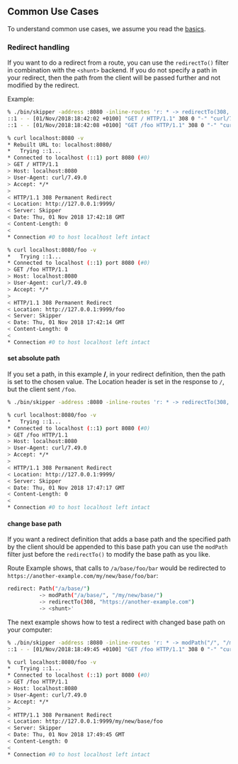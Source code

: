 ## Common Use Cases

To understand common use cases, we assume you read the [basics](basics.md).

### Redirect handling

If you want to do a redirect from a route, you can use the
`redirectTo()` filter in combination with the `<shunt>` backend.
If you do not specify a path in your redirect, then the path from the
client will be passed further and not modified by the redirect.

Example:

```sh
% ./bin/skipper -address :8080 -inline-routes 'r: * -> redirectTo(308, "http://127.0.0.1:9999") -> <shunt>'
::1 - - [01/Nov/2018:18:42:02 +0100] "GET / HTTP/1.1" 308 0 "-" "curl/7.49.0" 0 localhost:8080 - -
::1 - - [01/Nov/2018:18:42:08 +0100] "GET /foo HTTP/1.1" 308 0 "-" "curl/7.49.0" 0 localhost:8080 - -

% curl localhost:8080 -v
* Rebuilt URL to: localhost:8080/
*   Trying ::1...
* Connected to localhost (::1) port 8080 (#0)
> GET / HTTP/1.1
> Host: localhost:8080
> User-Agent: curl/7.49.0
> Accept: */*
>
< HTTP/1.1 308 Permanent Redirect
< Location: http://127.0.0.1:9999/
< Server: Skipper
< Date: Thu, 01 Nov 2018 17:42:18 GMT
< Content-Length: 0
<
* Connection #0 to host localhost left intact

% curl localhost:8080/foo -v
*   Trying ::1...
* Connected to localhost (::1) port 8080 (#0)
> GET /foo HTTP/1.1
> Host: localhost:8080
> User-Agent: curl/7.49.0
> Accept: */*
>
< HTTP/1.1 308 Permanent Redirect
< Location: http://127.0.0.1:9999/foo
< Server: Skipper
< Date: Thu, 01 Nov 2018 17:42:14 GMT
< Content-Length: 0
<
* Connection #0 to host localhost left intact
```

#### set absolute path

If you set a path, in this example **/**, in your redirect definition, then the path is set to
the chosen value. The Location header is set in the response to `/`,
but the client sent `/foo`.

```sh
% ./bin/skipper -address :8080 -inline-routes 'r: * -> redirectTo(308, "http://127.0.0.1:9999/") -> <shunt>'

% curl localhost:8080/foo -v
*   Trying ::1...
* Connected to localhost (::1) port 8080 (#0)
> GET /foo HTTP/1.1
> Host: localhost:8080
> User-Agent: curl/7.49.0
> Accept: */*
>
< HTTP/1.1 308 Permanent Redirect
< Location: http://127.0.0.1:9999/
< Server: Skipper
< Date: Thu, 01 Nov 2018 17:47:17 GMT
< Content-Length: 0
<
* Connection #0 to host localhost left intact
```

#### change base path

If you want a redirect definition that adds a base path and the
specified path by the client should be appended to this base path you
can use the `modPath` filter just before the `redirectTo()` to modify
the base path as you like.

Route Example shows, that calls to `/a/base/foo/bar` would be
redirected to `https://another-example.com/my/new/base/foo/bar`:

```sh
redirect: Path("/a/base/")
          -> modPath("/a/base/", "/my/new/base/")
          -> redirectTo(308, "https://another-example.com")
          -> <shunt>'
```

The next example shows how to test a redirect with changed base path
on your computer:

```sh
% ./bin/skipper -address :8080 -inline-routes 'r: * -> modPath("/", "/my/new/base/") -> redirectTo(308, "http://127.0.0.1:9999") -> <shunt>'
::1 - - [01/Nov/2018:18:49:45 +0100] "GET /foo HTTP/1.1" 308 0 "-" "curl/7.49.0" 0 localhost:8080 - -

% curl localhost:8080/foo -v
*   Trying ::1...
* Connected to localhost (::1) port 8080 (#0)
> GET /foo HTTP/1.1
> Host: localhost:8080
> User-Agent: curl/7.49.0
> Accept: */*
>
< HTTP/1.1 308 Permanent Redirect
< Location: http://127.0.0.1:9999/my/new/base/foo
< Server: Skipper
< Date: Thu, 01 Nov 2018 17:49:45 GMT
< Content-Length: 0
<
* Connection #0 to host localhost left intact

```
